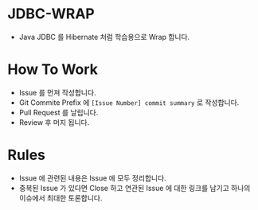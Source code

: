 # JDBC-WRAP

- Java JDBC 를 Hibernate 처럼 학습용으로 Wrap 합니다.

# How To Work

- Issue 를 먼져 작성합니다.
- Git Commite Prefix 에 `[Issue Number] commit summary` 로 작성합니다.
- Pull Request 를 날립니다.
- Review 후 머지 됩니다.

# Rules

- Issue 에 관련된 내용은 Issue 에 모두 정리합니다.
- 중복된 Issue 가 있다면 Close 하고 연관된 Issue 에 대한 링크를 남기고 하나의 이슈에서 최대한 토론합니다.
